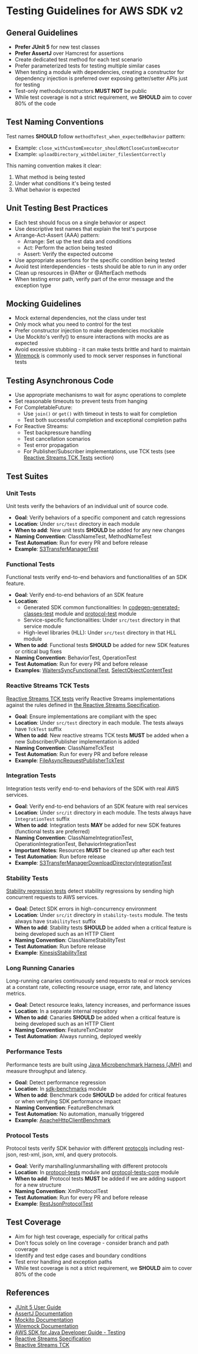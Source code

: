 # Testing Guidelines for AWS SDK v2

## General Guidelines

- **Prefer JUnit 5** for new test classes
- **Prefer AssertJ** over Hamcrest for assertions
- Create dedicated test method for each test scenario
- Prefer parameterized tests for testing multiple similar cases
- When testing a module with dependencies, creating a constructor for dependency injection is preferred over exposing getter/setter APIs just for testing
- Test-only methods/constructors **MUST NOT** be public
- While test coverage is not a strict requirement, we **SHOULD** aim to cover 80% of the code

## Test Naming Conventions

Test names **SHOULD** follow `methodToTest_when_expectedBehavior` pattern:

- Example: `close_withCustomExecutor_shouldNotCloseCustomExecutor`
- Example: `uploadDirectory_withDelimiter_filesSentCorrectly`

This naming convention makes it clear:
1. What method is being tested
2. Under what conditions it's being tested
3. What behavior is expected

## Unit Testing Best Practices

- Each test should focus on a single behavior or aspect
- Use descriptive test names that explain the test's purpose
- Arrange-Act-Assert (AAA) pattern:
  - Arrange: Set up the test data and conditions
  - Act: Perform the action being tested
  - Assert: Verify the expected outcome
- Use appropriate assertions for the specific condition being tested
- Avoid test interdependencies - tests should be able to run in any order
- Clean up resources in @After or @AfterEach methods
- When testing error path, verify part of the error message and the exception type

## Mocking Guidelines

- Mock external dependencies, not the class under test
- Only mock what you need to control for the test
- Prefer constructor injection to make dependencies mockable
- Use Mockito's verify() to ensure interactions with mocks are as expected
- Avoid excessive stubbing - it can make tests brittle and hard to maintain
- [Wiremock](https://wiremock.org/) is commonly used to mock server responses in functional tests

## Testing Asynchronous Code

- Use appropriate mechanisms to wait for async operations to complete
- Set reasonable timeouts to prevent tests from hanging
- For CompletableFuture:
  - Use `join()` or `get()` with timeout in tests to wait for completion
  - Test both successful completion and exceptional completion paths
- For Reactive Streams:
  - Test backpressure handling
  - Test cancellation scenarios
  - Test error propagation
  - For Publisher/Subscriber implementations, use TCK tests (see [Reactive Streams TCK Tests](#reactive-streams-tck-tests) section)

## Test Suites

### Unit Tests

Unit tests verify the behaviors of an individual unit of source code.

- **Goal**: Verify behaviors of a specific component and catch regressions
- **Location**: Under `src/test` directory in each module
- **When to add**: New unit tests **SHOULD** be added for any new changes
- **Naming Convention**: ClassNameTest, MethodNameTest
- **Test Automation**: Run for every PR and before release
- **Example**: [S3TransferManagerTest](https://github.com/aws/aws-sdk-java-v2/blob/master/services-custom/s3-transfer-manager/src/test/java/software/amazon/awssdk/transfer/s3/internal/S3TransferManagerTest.java)

### Functional Tests

Functional tests verify end-to-end behaviors and functionalities of an SDK feature.

- **Goal**: Verify end-to-end behaviors of an SDK feature
- **Location**:
  - Generated SDK common functionalities: In [codegen-generated-classes-test](https://github.com/aws/aws-sdk-java-v2/tree/master/test/codegen-generated-classes-test) module and [protocol-test](https://github.com/aws/aws-sdk-java-v2/tree/master/test/protocol-tests) module
  - Service-specific functionalities: Under `src/test` directory in that service module
  - High-level libraries (HLL): Under `src/test` directory in that HLL module
- **When to add**: Functional tests **SHOULD** be added for new SDK features or critical bug fixes
- **Naming Convention**: BehaviorTest, OperationTest
- **Test Automation**: Run for every PR and before release
- **Examples**: [WaitersSyncFunctionalTest](https://github.com/aws/aws-sdk-java-v2/blob/2532ec4f8ab36bab545689a2406d6a61d1696650/test/codegen-generated-classes-test/src/test/java/software/amazon/awssdk/services/waiters/WaitersSyncFunctionalTest.java), [SelectObjectContentTest](https://github.com/aws/aws-sdk-java-v2/blob/master/services/s3/src/test/java/software/amazon/awssdk/services/s3/functionaltests/SelectObjectContentTest.java)

### Reactive Streams TCK Tests

[Reactive Streams TCK tests](https://github.com/reactive-streams/reactive-streams-jvm/tree/master/tck) verify Reactive Streams implementations against the rules defined in [the Reactive Streams Specification](https://github.com/reactive-streams/reactive-streams-jvm).

- **Goal**: Ensure implementations are compliant with the spec
- **Location**: Under `src/test` directory in each module. The tests always have `TckTest` suffix
- **When to add**: New reactive streams TCK tests **MUST** be added when a new Subscriber/Publisher implementation is added
- **Naming Convention**: ClassNameTckTest
- **Test Automation**: Run for every PR and before release
- **Example**: [FileAsyncRequestPublisherTckTest](https://github.com/aws/aws-sdk-java-v2/blob/master/core/sdk-core/src/test/java/software/amazon/awssdk/core/async/FileAsyncRequestPublisherTckTest.java)

### Integration Tests

Integration tests verify end-to-end behaviors of the SDK with real AWS services.

- **Goal**: Verify end-to-end behaviors of an SDK feature with real services
- **Location**: Under `src/it` directory in each module. The tests always have `IntegrationTest` suffix
- **When to add**: Integration tests **MAY** be added for new SDK features (functional tests are preferred)
- **Naming Convention**: ClassNameIntegrationTest, OperationIntegrationTest, BehaviorIntegrationTest
- **Important Notes**: Resources **MUST** be cleaned up after each test
- **Test Automation**: Run before release
- **Example**: [S3TransferManagerDownloadDirectoryIntegrationTest](https://github.com/aws/aws-sdk-java-v2/blob/master/services-custom/s3-transfer-manager/src/it/java/software/amazon/awssdk/transfer/s3/S3TransferManagerDownloadDirectoryIntegrationTest.java)

### Stability Tests

[Stability regression tests](https://github.com/aws/aws-sdk-java-v2/tree/master/test/stability-tests) detect stability regressions by sending high concurrent requests to AWS services.

- **Goal**: Detect SDK errors in high-concurrency environment
- **Location**: Under `src/it` directory in `stability-tests` module. The tests always have `StabilityTest` suffix
- **When to add**: Stability tests **SHOULD** be added when a critical feature is being developed such as an HTTP Client
- **Naming Convention**: ClassNameStabilityTest
- **Test Automation**: Run before release
- **Example**: [KinesisStabilityTest](https://github.com/aws/aws-sdk-java-v2/blob/master/test/stability-tests/src/it/java/software/amazon/awssdk/stability/tests/kinesis/KinesisStabilityTest.java)

### Long Running Canaries

Long-running canaries continuously send requests to real or mock services at a constant rate, collecting resource usage, error rate, and latency metrics.

- **Goal**: Detect resource leaks, latency increases, and performance issues
- **Location**: In a separate internal repository
- **When to add**: Canaries **SHOULD** be added when a critical feature is being developed such as an HTTP Client
- **Naming Convention**: FeatureTxnCreator
- **Test Automation**: Always running, deployed weekly

### Performance Tests

Performance tests are built using [Java Microbenchmark Harness (JMH)](https://github.com/openjdk/jmh) and measure throughput and latency.

- **Goal**: Detect performance regression
- **Location**: In [sdk-benchmarks](https://github.com/aws/aws-sdk-java-v2/tree/master/test/sdk-benchmarks) module
- **When to add**: Benchmark code **SHOULD** be added for critical features or when verifying SDK performance impact
- **Naming Convention**: FeatureBenchmark
- **Test Automation**: No automation, manually triggered
- **Example**: [ApacheHttpClientBenchmark](https://github.com/aws/aws-sdk-java-v2/blob/master/test/sdk-benchmarks/src/main/java/software/amazon/awssdk/benchmark/apicall/httpclient/sync/ApacheHttpClientBenchmark.java)

### Protocol Tests

Protocol tests verify SDK behavior with different [protocols](https://smithy.io/2.0/aws/protocols/index.html) including rest-json, rest-xml, json, xml, and query protocols.

- **Goal**: Verify marshalling/unmarshalling with different protocols
- **Location**: In [protocol-tests](https://github.com/aws/aws-sdk-java-v2/tree/master/test/protocol-tests) module and [protocol-tests-core](https://github.com/aws/aws-sdk-java-v2/tree/master/test/protocol-tests-core) module
- **When to add**: Protocol tests **MUST** be added if we are adding support for a new structure
- **Naming Convention**: XmlProtocolTest
- **Test Automation**: Run for every PR and before release
- **Example**: [RestJsonProtocolTest](https://github.com/aws/aws-sdk-java-v2/blob/master/test/protocol-tests/src/test/java/software/amazon/awssdk/protocol/tests/RestJsonProtocolTest.java)

## Test Coverage

- Aim for high test coverage, especially for critical paths
- Don't focus solely on line coverage - consider branch and path coverage
- Identify and test edge cases and boundary conditions
- Test error handling and exception paths
- While test coverage is not a strict requirement, we **SHOULD** aim to cover 80% of the code

## References

- [JUnit 5 User Guide](https://junit.org/junit5/docs/current/user-guide/)
- [AssertJ Documentation](https://assertj.github.io/doc/)
- [Mockito Documentation](https://javadoc.io/doc/org.mockito/mockito-core/latest/org/mockito/Mockito.html)
- [Wiremock Documentation](https://wiremock.org/)
- [AWS SDK for Java Developer Guide - Testing](https://docs.aws.amazon.com/sdk-for-java/latest/developer-guide/testing.html)
- [Reactive Streams Specification](https://github.com/reactive-streams/reactive-streams-jvm)
- [Reactive Streams TCK](https://github.com/reactive-streams/reactive-streams-jvm/tree/master)